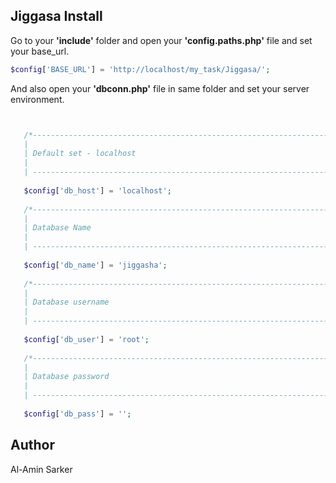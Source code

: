 ## Jiggasa Install

Go to your **'include'** folder and open your **'config.paths.php'** file and set your base_url.

```php
$config['BASE_URL'] = 'http://localhost/my_task/Jiggasa/';
```
 And also open your **'dbconn.php'** file in same folder and set your server environment.
 ```php


	/*-------------------------------------------------------------------
	| 
	| Default set - localhost
	| 
	| -------------------------------------------------------------------*/
	
	$config['db_host'] = 'localhost';
  
	/*-------------------------------------------------------------------
	| 
	| Database Name
	| 
	| -------------------------------------------------------------------*/
  
	$config['db_name'] = 'jiggasha';
  
	/*-------------------------------------------------------------------
	| 
	| Database username
	| 
	| -------------------------------------------------------------------*/
  
	$config['db_user'] = 'root';
  
	/*-------------------------------------------------------------------
	| 
	| Database password
	| 
	| -------------------------------------------------------------------*/
  
	$config['db_pass'] = '';

```

## Author
Al-Amin Sarker
